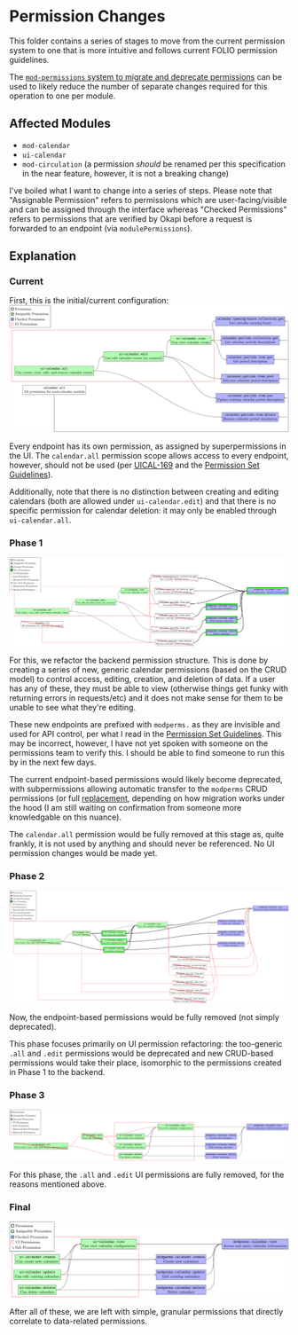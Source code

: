 # Permission Changes

This folder contains a series of stages to move from the current permission
system to one that is more intuitive and follows current FOLIO permission
guidelines.

The
[`mod-permissions` system to migrate and deprecate permissions](https://wiki.folio.org/display/DD/Migration+of+Static+Permissions+Upon+Upgrade#MigrationofStaticPermissionsUponUpgrade-ChangestoOKAPI)
can be used to likely reduce the number of separate changes required for this
operation to one per module.

## Affected Modules

- `mod-calendar`
- `ui-calendar`
- `mod-circulation` (a permission _should_ be renamed per this specification in
  the near feature, however, it is not a breaking change)

I've boiled what I want to change into a series of steps. Please note that
"Assignable Permission" refers to permissions which are user-facing/visible and
can be assigned through the interface whereas "Checked Permissions" refers to
permissions that are verified by Okapi before a request is forwarded to an
endpoint (via `modulePermissions`).

## Explanation

### Current

First, this is the initial/current configuration:
![img](https://raw.githubusercontent.com/ualibweb/ua-folio-docs/main/docs/mod-calendar-2.0-changes/permissions/current.png)

Every endpoint has its own permission, as assigned by superpermissions in the
UI. The `calendar.all` permission scope allows access to every endpoint,
however, should not be used (per
[UICAL-169](https://issues.folio.org/projects/UICAL/issues/UICAL-169?filter=allopenissues)
and the
[Permission Set Guidelines](https://wiki.folio.org/display/DD/Permission+Set+Guidelines#PermissionSetGuidelines-Using*.allPermissions)).

Additionally, note that there is no distinction between creating and editing
calendars (both are allowed under `ui-calendar.edit`) and that there is no
specific permission for calendar deletion: it may only be enabled through
`ui-calendar.all`.

### Phase 1

![img](https://raw.githubusercontent.com/ualibweb/ua-folio-docs/main/docs/mod-calendar-2.0-changes/permissions/proposed-intermediate-1.png)

For this, we refactor the backend permission structure. This is done by creating
a series of new, generic calendar permissions (based on the CRUD model) to
control access, editing, creation, and deletion of data. If a user has any of
these, they must be able to view (otherwise things get funky with returning
errors in requests/etc) and it does not make sense for them to be unable to see
what they're editing.

These new endpoints are prefixed with `modperms.` as they are invisible and used
for API control, per what I read in the
[Permission Set Guidelines](https://wiki.folio.org/display/DD/Permission+Set+Guidelines).
This may be incorrect, however, I have not yet spoken with someone on the
permissions team to verify this. I should be able to find someone to run this by
in the next few days.

The current endpoint-based permissions would likely become deprecated, with
subpermissions allowing automatic transfer to the `modperms` CRUD permissions
(or full
[replacement](https://wiki.folio.org/display/DD/Migration+of+Static+Permissions+Upon+Upgrade),
depending on how migration works under the hood (I am still waiting on
confirmation from someone more knowledgable on this nuance).

The `calendar.all` permission would be fully removed at this stage as, quite
frankly, it is not used by anything and should never be referenced. No UI
permission changes would be made yet.

### Phase 2

![img](https://raw.githubusercontent.com/ualibweb/ua-folio-docs/main/docs/mod-calendar-2.0-changes/permissions/proposed-intermediate-2.png)

Now, the endpoint-based permissions would be fully removed (not simply
deprecated).

This phase focuses primarily on UI permission refactoring: the too-generic
`.all` and `.edit` permissions would be deprecated and new CRUD-based
permissions would take their place, isomorphic to the permissions created in
Phase 1 to the backend.

### Phase 3

![img](https://raw.githubusercontent.com/ualibweb/ua-folio-docs/main/docs/mod-calendar-2.0-changes/permissions/proposed-intermediate-3.png)

For this phase, the `.all` and `.edit` UI permissions are fully removed, for the
reasons mentioned above.

### Final

![img](https://raw.githubusercontent.com/ualibweb/ua-folio-docs/main/docs/mod-calendar-2.0-changes/permissions/final.png)

After all of these, we are left with simple, granular permissions that directly
correlate to data-related permissions.
